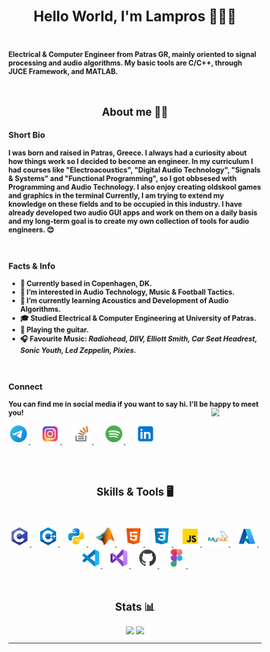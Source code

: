 <!--- lamprosch/lamprosch is a ✨ special ✨ repository because its `README.md` (this file) appears on your GitHub profile. You can click the Preview link to take a look at your changes. --->

<p>
	<h1 align="center"><b>Hello World, I'm Lampros 👋👨‍💻</h1>
</p>

<br/>

<p>
	Electrical & Computer Engineer from Patras GR, mainly oriented to signal processing and audio algorithms. My basic tools are C/C++, through JUCE Framework, and MATLAB.
</p>

<br/>

<h2 align="center">About me 👨‍🦱</h2>
<h3>Short Bio</h3>

<p>I was born and raised in Patras, Greece. I always had a curiosity about how things work so I decided to become an engineer. In my curriculum I had courses like
	"Electroacoustics", "Digital Audio Technology", "Signals & Systems" and "Functional Programming", so I got obbsesed with Programming and Audio Technology. I also enjoy
	creating oldskool games and graphics in the terminal Currently, I am trying to extend my knowledge on these fields and to be occupied in this industry. I have already 
	developed two audio GUI apps and work on them on a daily basis and my long-term goal is to create my own collection of tools for audio engineers. 😊</p>
	
<br/>
<h3>Facts & Info</h3>

- 📌 Currently based in Copenhagen, DK.
- 👀 I’m interested in Audio Technology, Music & Football Tactics.
- 🌱 I’m currently learning Acoustics and Development of Audio Algorithms.
- 🎓 Studied Electrical & Computer Engineering at University of Patras.
- 🎸 Playing the guitar.
- 🎧 Favourite Music: <em>Radiohead, DIIV, Elliott Smith, Car Seat Headrest, Sonic Youth, Led Zeppelin, Pixies.</em>

<br/>

<h3>Connect</h3>
<p><b>You can find me in social media if you want to say hi. I'll be happy to meet you!</b>
	<img align="right" src="https://media.giphy.com/media/LnQjpWaON8nhr21vNW/giphy.gif" width="100"></p>
<p aligh="center">
	<a href="<a href="https://t.me/lampros_ch" target="_blank"> <img src="Icons/icons8-telegram-app-48.png" alt="Telegram" width="40" height="40"/> </a>
	&nbsp;
	&nbsp;
	&nbsp;
	<a href="<a href="https://www.instagram.com/lampros_ch/" target="_blank"> <img src="Icons/icons8-instagram-48.png" alt="Instagram" width="40" height="40"/> </a>
	&nbsp;
	&nbsp;
	&nbsp;
	<a href="<a href="https://stackoverflow.com/users/12999624/lampros-chantzis" target="_blank"> <img src="Icons/icons8-stack-overflow-48.png" alt="Stack Overflow" width="40" height="40"/> </a>
	&nbsp;
	&nbsp;
	&nbsp;
	<a href="<a href="https://open.spotify.com/user/lampros_ch?si=baf5faf98d7d4941" target="_blank"> <img src="Icons/icons8-spotify-48.png" alt="Spotify" width="40" height="40"/> </a>
	&nbsp;
	&nbsp;
	&nbsp;
	<a href="<a href="https://www.linkedin.com/in/lampros-chantzis-180a70196/" target="_blank"><img src="Icons/icons8-linkedin-48.png" alt="LinkedIn" width="40" height="40"/> </a>
</p>

<br/>
<br/>

<h2 align="center"> Skills & Tools 🖥️</h2>
<br/>

<p align="center">
	<a href="https://en.wikipedia.org/wiki/C_(programming_language)" target="_blank"> <img src="Icons/icons8-c-programming-48.png" alt="C" width="40" height="40"/> </a>
	&nbsp;
	&nbsp;
	<a href="https://en.wikipedia.org/wiki/C%2B%2B" target="_blank"> <img src="Icons/icons8-c++-48.png" alt="C++" width="40" height="40"/> </a>
	&nbsp;
	&nbsp;
	<a href="https://en.wikipedia.org/wiki/Python_(programming_language)" target="_blank"> <img src="Icons/icons8-python-48.png" alt="Python" width="40" height="40"/> </a>
	&nbsp;
	&nbsp;
	<a href="https://en.wikipedia.org/wiki/MATLAB" target="_blank"> <img src="Icons/icons8-matlab-48.png" alt="MATLAB" width="40" height="40"/> </a>
	&nbsp;
	&nbsp;
	<a href="https://en.wikipedia.org/wiki/HTML" target="_blank"> <img src="Icons/icons8-html-5-48.png" alt="HTML5" width="40" height="40"/> </a>
	&nbsp;
	&nbsp;
	<a href="https://en.wikipedia.org/wiki/CSS" target="_blank"> <img src="Icons/icons8-css3-48.png" alt="CSS3" width="40" height="40"/> </a>
	&nbsp;
	&nbsp;
	<a href="https://en.wikipedia.org/wiki/JavaScript" target="_blank"> <img src="Icons/icons8-javascript-48.png" alt="JavaScript" width="40" height="40"/> </a>
	&nbsp;
	&nbsp;
	<a href="https://en.wikipedia.org/wiki/MySQL" target="_blank"> <img src="Icons/icons8-mysql-logo-48.png" alt="MySQL" width="40" height="40"/> </a>
	&nbsp;
	&nbsp;
	<a href="https://en.wikipedia.org/wiki/Microsoft_Azure" target="_blank"> <img src="Icons/icons8-azure-48.png" alt="Azure" width="40" height="40"/> </a>
	&nbsp;
	&nbsp;
	<a href="https://en.wikipedia.org/wiki/Visual_Studio_Code" target="_blank"> <img src="Icons/icons8-visual-studio-code-2019-48.png" alt="Visual Studio Code" width="40" height="40"/> </a>
	&nbsp;
	&nbsp;
	<a href="https://en.wikipedia.org/wiki/Microsoft_Visual_Studio" target="_blank"> <img src="Icons/icons8-visual-studio-2019-48.png" alt="Visual Studio" width="40" height="40"/> </a>
	&nbsp;
	&nbsp;
	<a href="https://en.wikipedia.org/wiki/GitHub" target="_blank"> <img src="Icons/icons8-github-48.png" alt="GitHub" width="40" height="40"/> </a>
	&nbsp;
	&nbsp;
	<a href="https://en.wikipedia.org/wiki/Figma_(software)" target="_blank"> <img src="Icons/icons8-figma-48.png" alt="Figma" width="40" height="40"/> </a>
	&nbsp;
	&nbsp;
</p>

<br/>
	<h2 align="center">Stats 📊</h2>
<p align="center">
	<img src="https://github-readme-stats.vercel.app/api?username=lamprosch&theme=radical&show_icons=true" width="450"/>
	<img src="https://github-readme-stats.vercel.app/api/top-langs/?username=lamprosch&layout=compact&theme=radical" width="400" />
</p>

---
